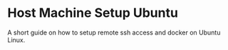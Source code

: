 # Host Machine Setup Ubuntu
A short guide on how to setup remote ssh access and docker on Ubuntu Linux.
